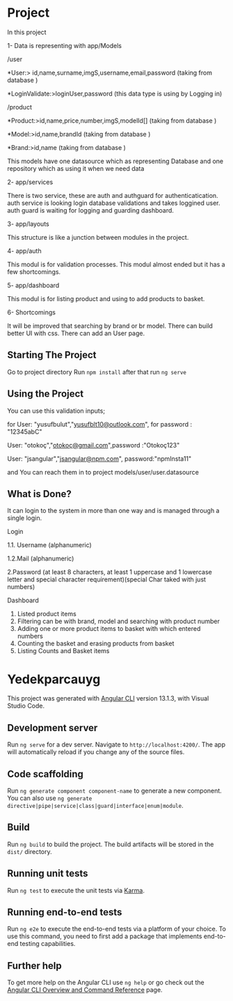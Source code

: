 # Project
In this project

1- Data is representing with app/Models

/user

*User:> id,name,surname,imgS,username,email,password (taking from database )

*LoginValidate:>loginUser,password (this data type is using by Logging in)

/product

*Product:>id,name,price,number,imgS,modelId[] (taking from database )

*Model:>id,name,brandId (taking from database )

*Brand:>id,name (taking from database )

This models have one datasource which as representing Database and one repository which as using it when we need data 

2- app/services

There is two service, these are auth and authguard for authenticatication.
auth service is looking login database validations and takes loggined user.
auth guard is waiting for logging and guarding dashboard.


3- app/layouts

This structure is like a junction between modules in the project.

4- app/auth

This modul is for validation processes.
This modul almost ended but it has a few shortcomings.

5- app/dashboard

This modul is for listing product and using to add products to basket.

6- Shortcomings

It will be improved that searching by brand or br model.
There can build better UI with css.
There can add an User page.

## Starting The Project

Go to project directory
Run `npm install` after that run `ng serve`

## Using the Project

You can use this validation inputs; 

for User: "yusufbulut","yusufblt10@outlook.com", for password : "12345abC"

User: "otokoç","otokoç@gmail.com",password :"Otokoç123"

User: "jsangular","jsangular@npm.com", password:"npmInsta11"

and You can reach them in to project models/user/user.datasource

## What is Done?

It can login to the system in more than one way and is managed through a single login.

Login

1.1. Username (alphanumeric)

  1.2.Mail (alphanumeric)

2.Password (at least 8 characters, at least 1 uppercase and 1 lowercase letter and special character requirement)(special Char taked with just numbers)

Dashboard

1. Listed product items
2. Filtering can be with brand, model and searching with product number
3. Adding one or more  product items to basket with which entered numbers
4. Counting the basket and erasing products from basket
5. Listing Counts and Basket items


# Yedekparcauyg

This project was generated with [Angular CLI](https://github.com/angular/angular-cli) version 13.1.3, with Visual Studio Code.

## Development server

Run `ng serve` for a dev server. Navigate to `http://localhost:4200/`. The app will automatically reload if you change any of the source files.

## Code scaffolding

Run `ng generate component component-name` to generate a new component. You can also use `ng generate directive|pipe|service|class|guard|interface|enum|module`.

## Build

Run `ng build` to build the project. The build artifacts will be stored in the `dist/` directory.

## Running unit tests

Run `ng test` to execute the unit tests via [Karma](https://karma-runner.github.io).

## Running end-to-end tests

Run `ng e2e` to execute the end-to-end tests via a platform of your choice. To use this command, you need to first add a package that implements end-to-end testing capabilities.

## Further help

To get more help on the Angular CLI use `ng help` or go check out the [Angular CLI Overview and Command Reference](https://angular.io/cli) page.

